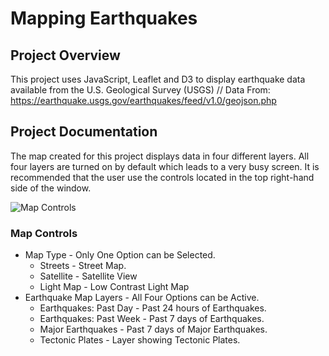 # Mapping Earthquakes

## Project Overview

This project uses JavaScript, Leaflet and D3 to display earthquake data available from the U.S. Geological Survey (USGS)
// Data From: https://earthquake.usgs.gov/earthquakes/feed/v1.0/geojson.php

## Project Documentation

The map created for this project displays data in four different layers. All four layers are turned on by default which leads to a very busy screen. It is recommended that the user use the controls located in the top right-hand side of the window.

![Map Controls](/resources/Earthquake_Challenge_map_controls.png)

### Map Controls
* Map Type - Only One Option can be Selected.
  * Streets - Street Map.
  * Satellite - Satellite View
  * Light Map - Low Contrast Light Map
* Earthquake Map Layers - All Four Options can be Active.
  * Earthquakes: Past Day - Past 24 hours of Earthquakes.
  * Earthquakes: Past Week - Past 7 days of Earthquakes.
  * Major Earthquakes - Past 7 days of Major Earthquakes.
  * Tectonic Plates - Layer showing Tectonic Plates.
